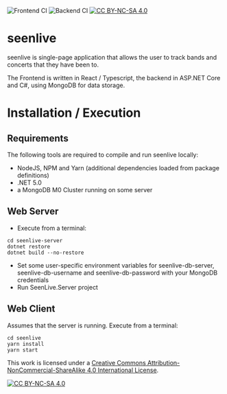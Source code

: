 ![Frontend CI](https://github.com/baci/seenlive/workflows/Node.js%20CI/badge.svg?branch=master) ![Backend CI](https://github.com/baci/seenlive/workflows/.NET-Backend/badge.svg) [![CC BY-NC-SA 4.0][cc-by-nc-sa-shield]][cc-by-nc-sa]

# seenlive
seenlive is single-page application that allows the user to track bands and concerts that they have been to. 

The Frontend is written in React / Typescript, the backend in ASP.NET Core and C#, using MongoDB for data storage.

# Installation / Execution

## Requirements
The following tools are required to compile and run seenlive locally:
* NodeJS, NPM and Yarn (additional dependencies loaded from package definitions)
* .NET 5.0
* a MongoDB M0 Cluster running on some server

## Web Server
* Execute from a terminal:
```
cd seenlive-server
dotnet restore
dotnet build --no-restore
```
* Set some user-specific environment variables for seenlive-db-server, seenlive-db-username and seenlive-db-password with your MongoDB credentials
* Run SeenLive.Server project

## Web Client
Assumes that the server is running. Execute from a terminal:
```
cd seenlive
yarn install
yarn start
```


This work is licensed under a
[Creative Commons Attribution-NonCommercial-ShareAlike 4.0 International License][cc-by-nc-sa].

[![CC BY-NC-SA 4.0][cc-by-nc-sa-image]][cc-by-nc-sa]

[cc-by-nc-sa]: http://creativecommons.org/licenses/by-nc-sa/4.0/
[cc-by-nc-sa-image]: https://licensebuttons.net/l/by-nc-sa/4.0/88x31.png
[cc-by-nc-sa-shield]: https://img.shields.io/badge/License-CC%20BY--NC--SA%204.0-lightgrey.svg
